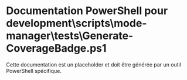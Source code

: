 # Documentation PowerShell pour development\scripts\mode-manager\tests\Generate-CoverageBadge.ps1

Cette documentation est un placeholder et doit être générée par un outil PowerShell spécifique.
